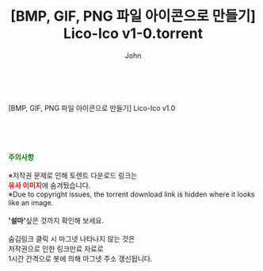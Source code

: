 ﻿---
layout: post
title:  "[BMP, GIF, PNG 파일 아이콘으로 만들기] Lico-Ico v1-0.torrent"
author: John
categories: [ 게임/유틸 ]
tags: [  ]
image:  
description: "[BMP, GIF, PNG 파일 아이콘으로 만들기] Lico-Ico v1-0 torrent 정보 공유"
toc: true
toc_sticky: true
---

<br>
<div class="view-img">
</div><div class="view-content" itemprop="description">
<p>[BMP, GIF, PNG 파일 아이콘으로 만들기] Lico-Ico v1.0<br/></p> </div>
    
<br><br><br>
<p data-ke-size="size16"><b><span style="color: green;">주의사항</span></b><br /><br />※저작권 문제로 인해 토렌트 다운로드 링크는<br /><b><span style="color: red;">유사 이미지</span></b>에 숨겨뒀습니다.<br />※Due to copyright issues, the torrent download link is hidden where it looks like an image.<br /><br /><b>'설마'</b>싶은 것까지 확인해 보세요.<br /><br />숨김링크 클릭 시 마그넷 나타나지 않는 것은<br />저작권으로 인한 링크만료 자료로<br />1시간 간격으로 봇에 의해 마그넷 주소 갱신됩니다.</p>
